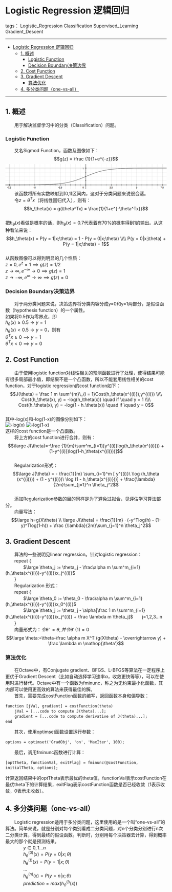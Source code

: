 ﻿# Logistic Regression 逻辑回归

tags： Logistic_Regression Classification Supervised_Learning Gradient_Descent

---
<!-- TOC -->

- [Logistic Regression 逻辑回归](#logistic-regression-逻辑回归)
    - [1. 概述](#1-概述)
        - [Logistic Function](#logistic-function)
        - [Decision Boundary决策边界](#decision-boundary决策边界)
    - [2. Cost Function](#2-cost-function)
    - [3. Gradient Descent](#3-gradient-descent)
        - [算法优化](#算法优化)
    - [4. 多分类问题（one-vs-all）](#4-多分类问题one-vs-all)

<!-- /TOC -->

---

## 1. 概述
　　用于解决监督学习中的分类（Classification）问题。  
### Logistic Function  
　　又名Sigmod Function，函数及图像如下：  
$$g(z) = \frac {1}{1+e^{-z}}$$
![logistic_function](../img/logistic_function.png)  
　　该函数将所有实数映射到(0,1)区间内，这对于分类问题来说很合适。  
　　令$z = \theta^Tx$（将线性回归代入），则有：
$$h_\theta(x) = g(\theta^Tx) = \frac{1}{1+e^{-\theta^Tx}}$$  
把$h_\theta(x)$看做是概率的话，则$h_\theta(x) = 0.7$代表着有70%的概率得到1的输出。从这种看法来说：  
$$h_\theta(x) = P(y = 1|x;\theta) = 1 - P(y = 0|x;\theta) \\\\
P(y = 0|x;\theta) + P(y = 1|x;\theta) = 1$$  
从函数图像可以得到明显的几个性质：  
$z = 0,e^z = 1 \implies g(z) = 1/2$  
$z \to \infty,e^{-\infty} \to 0 \implies g(z) = 1$  
$z \to -\infty,e^{\infty} \to \infty \implies g(z) = 0$  

### Decision Boundary决策边界  
　　对于两分类问题来说，决策边界将分类内容分成y=0和y=1两部分，是假设函数（hypothesis function）的一个属性。  
如果将0.5作为零界点，即  
$h_\theta(x) \geq 0.5 \to y = 1$  
$h_\theta(x) \lt 0.5 \to y = 0$，则有  
$\theta^Tx \geq 0 \implies y = 1$  
$\theta^Tx \lt 0 \implies y = 0$  

## 2. Cost Function  
　　由于使用logistic function对线性相关的预测函数进行了处理，使得结果可能有很多局部最小值，即结果不是一个凸函数，所以不能套用线性相关的cost function，对于logistic regression的cost function如下：  
$$J(\theta) = \frac 1 m \sum^{m}\_{i = 1}Cost(h_\theta(x^{(i)}),y^{(i)}) \\\\  
Cost(h_\theta(x), y) = -log(h_\theta(x)) \quad if \quad y = 1 \\\\  
Cost(h_\theta(x), y) = -log(1 - h_\theta(x)) \quad if \quad y = 0$$  
其中-log(x)和-log(1-x)的图像分别如下：  
![-log(x)](../img/-log\(x\).png)  ![-log(1-x)](../img/-log\(1-x\).png)  
这样的cost function是一个凸函数。  
　　将上方的cost function进行合并，则有：  
$$\large J(\theta)=-\frac {1}{m}\sum^m_{i=1}[y^{(i)}log(h_\theta(x^{(i)})) + (1-y^{(i)})log(1-h_\theta(x^{(i)}))]$$  
　　Regularization形式：  
$$\large J(\theta) = - \frac{1}{m} \sum_{i=1}^m [ y^{(i)}\ \log (h_\theta (x^{(i)})) + (1 - y^{(i)})\ \log (1 - h_\theta(x^{(i)}))] + \frac{\lambda}{2m}\sum_{j=1}^n \theta_j^2$$  
　　添加Regularization参数的目的同样是为了避免过拟合，见评估学习算法部分。  
　　向量写法：  
$$\large h=g(X\theta) \\  
\large J(\theta) = \frac{1}{m} · (-y^Tlog(h) - (1-y)^Tlog(1-h)) + \frac {\lambda}{2m}\sum_{j=1}^n \theta_j^2$$  

## 3. Gradient Descent  
　　算法的一些说明见linear regression。针对logistic regression：  
　　repeat {   
　　　　$\large \theta_j := \theta_j - \frac\alpha m \sum^m_{i=1}(h_\theta(x^{(i)})-y^{(i)})x_j^{(i)}$  
　　}  
　　Regularization 形式：  
　　repeat {  
　　　　$\large \theta_0 := \theta_0 - \frac\alpha m \sum^m_{i=1}(h_\theta(x^{(i)})-y^{(i)})x_0^{(i)}$  
　　　　$\large \theta_j := \theta_j - \alpha[\frac 1 m \sum^m_{i=1}(h_\theta(x^{(i)})-y^{(i)})x_j^{(i)} + \frac \lambda m \theta_j]$　　j=1,2,3...n  
　　}  
　　向量形式为：$令\mathop{\theta'} = \theta,并令\mathop{\theta'}(1) = 0$  
$$\large \theta:=\theta-\frac \alpha m X^T (g(X\theta) - \overrightarrow y) + \frac \lambda m \mathop{\theta'}$$  
### 算法优化  
　　在Octave中，有Conjugate gradient、BFGS、L-BFGS等算法在一定程序上更优于Gradient Descent（比如自动选择学习速率$\alpha$，收敛更快等等），可以在使用时进行替代。Octave中有一个函数为fminunc，称之为无约束最小化函数，其内部可以使用更高效的算法来获得最佳的解。  
　　首先，需要完成costFunction函数的编写，返回函数本身和偏导数：  
``` 
function [jVal, gradient] = costFunction(theta)
    jVal = [...code to compute J(theta)...];
    gradient = [...code to compute derivative of J(theta)...];
end
``` 
　　其次，使用optimset函数设置运行参数：  
``` 
options = optimset('GradObj', 'on', 'MaxIter', 100);
``` 
　　最后，调用fminunc函数进行计算：  
``` 
[optTheta, functionVal, exitFlag] = fminunc(@costFunction, initialTheta, options);
``` 
计算返回结果中的optTheta表示最优的theta值，functionVal表示costFunction在最优theta下的计算结果，exitFlag表示costFunction函数是否已经收敛（1表示收敛，0表示未收敛）。  

## 4. 多分类问题（one-vs-all）
　　Logistic regression适用于多分类问题，这里使用的是一个叫“one-vs-all”的算法。简单来说，就是分别对每个类别看成二分类问题，对n个分类分别进行n次二分类计算，得到最终的假设函数。判断时，分别用每个决策器去计算，得到概率最大的那个就是预测结果。  
　　　　$y \in {0,1...n}$   
　　　　$h_\theta^{(0)}(x) = P(y = 0|x;\theta)$   
　　　　$h_\theta^{(1)}(x) = P(y = 1|x;\theta)$   
　　　　$...$  
　　　　$h_\theta^{(n)}(x) = P(y = n|x;\theta)$   
　　　　$prediction = max(h_\theta^{(i)}(x))$  

